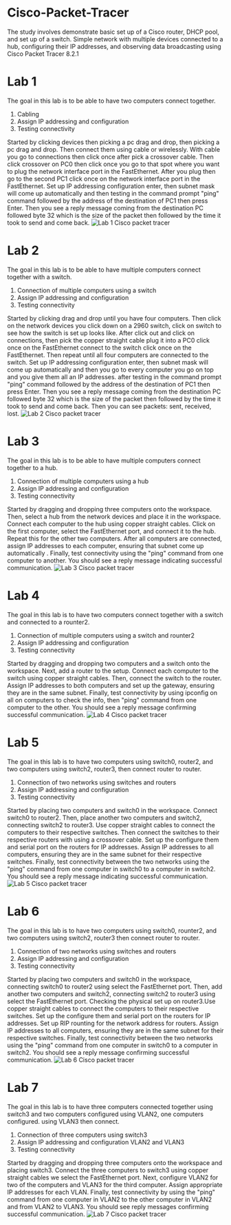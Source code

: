 # Cisco-Packet-Tracer
The study involves demonstrate basic set up of a Cisco router, DHCP pool, and set up of a switch. Simple network with multiple devices connected to a hub, configuring their IP addresses, and observing data broadcasting using Cisco Packet Tracer 8.2.1

# Lab 1
The goal in this lab is to be able to have two computers connect together. 
1. Cabling
2. Assign IP addressing and configuration
3. Testing connectivity

Started by clicking devices then picking a pc drag and drop, then picking a pc drag and drop. Then connect them using cable or wirelessly. With cable you go to connections then click once after pick a crossover cable. Then click crossover on PC0 then click once you go to that spot where you want to plug the network interface port in the FastEthernet. After you plug then go to the second PC1 click once on the network interface port in the FastEthernet. Set up IP addressing configuration enter, then subnet mask will come up automatically and then testing in the command prompt "ping" command followed by the address of the destination of PC1 then press Enter. Then you see a reply message coming from the destination PC followed byte 32 which is the size of the packet then followed by the time it took to send and come back.
![Lab 1 Cisco packet tracer](https://github.com/user-attachments/assets/62c1ef67-3e48-418e-9670-11dfc70c285b)

# Lab 2
The goal in this lab is to be able to have multiple computers connect together with a switch. 
1. Connection of multiple computers using a switch
2. Assign IP addressing and configuration
3. Testing connectivity

Started by clicking drag and drop until you have four computers. Then click on the network devices you click down on a 2960 switch, click on switch to see how the switch is set up looks like. After click out and click on connections, then pick the copper straight cable plug it into a PC0 click once on the FastEthernet connect to the switch click once on the FastEthernet. Then repeat until all four computers are connected to the switch. Set up IP addressing configuration enter, then subnet mask will come up automatically and then you go to every computer you go on top and you give them all an IP addresses. after testing in the command prompt "ping" command followed by the address of the destination of PC1 then press Enter. Then you see a reply message coming from the destination PC followed byte 32 which is the size of the packet then followed by the time it took to send and come back. Then you can see packets: sent, received, lost.
![Lab 2 Cisco packet tracer](https://github.com/user-attachments/assets/d9a5088b-f4cf-4b52-bcbe-0f203e3585f1)

# Lab 3
The goal in this lab is to be able to have multiple computers connect together to a hub. 
1. Connection of multiple computers using a hub
2. Assign IP addressing and configuration
3. Testing connectivity
   
Started by dragging and dropping three computers onto the workspace. Then, select a hub from the network devices and place it in the workspace. Connect each computer to the hub using copper straight cables. Click on the first computer, select the FastEthernet port, and connect it to the hub. Repeat this for the other two computers. After all computers are connected, assign IP addresses to each computer, ensuring that subnet come up automatically . Finally, test connectivity using the "ping" command from one computer to another. You should see a reply message indicating successful communication.
![Lab 3 Cisco packet tracer](https://github.com/user-attachments/assets/64732c6a-330b-4a80-8c87-c948800d2b73)

# Lab 4
The goal in this lab is to have two computers connect together with a switch and connected to a rounter2.
1. Connection of multiple computers using a switch and rounter2
2. Assign IP addressing and configuration
3. Testing connectivity

Started by dragging and dropping two computers and a switch onto the workspace. Next, add a router to the setup. Connect each computer to the switch using copper straight cables. Then, connect the switch to the router. Assign IP addresses to both computers and set up the gateway, ensuring they are in the same subnet. Finally, test connectivity by using ipconfig on all on computers to check the info, then "ping" command from one computer to the other. You should see a reply message confirming successful communication.
![Lab 4 Cisco packet tracer](https://github.com/user-attachments/assets/a3a0a26b-4296-4e96-a503-02877b63d1e0)

# Lab 5
The goal in this lab is to have two computers using switch0, router2, and two computers using switch2, router3, then connect router to router.  
1. Connection of two networks using switches and routers
2. Assign IP addressing and configuration
3. Testing connectivity

Started by placing two computers and switch0 in the workspace. Connect switch0 to router2. Then, place another two computers and switch2, connecting switch2 to router3. Use copper straight cables to connect the computers to their respective switches. Then connect the switches to their respective routers with using a crossover cable. Set up the configure them and serial port on the routers for IP addresses. Assign IP addresses to all computers, ensuring they are in the same subnet for their respective switches. Finally, test connectivity between the two networks using the "ping" command from one computer in switch0 to a computer in switch2. You should see a reply message indicating successful communication.
![Lab 5 Cisco packet tracer](https://github.com/user-attachments/assets/040a6ba9-6ed0-455d-8cf0-d67b1d4e2289)

# Lab 6
The goal in this lab is to have two computers using switch0, rounter2, and two computers using switch2, router3 then connect router to router. 
1. Connection of two networks using switches and routers
2. Assign IP addressing and configuration
3. Testing connectivity

Started by placing two computers and switch0 in the workspace, connecting switch0 to router2 using select the FastEthernet port. Then, add another two computers and switch2, connecting switch2 to router3 using select the FastEthernet port. Checking the physical set up on router3.Use copper straight cables to connect the computers to their respective switches. Set up the configure them and serial port on the routers for IP addresses. Set up RIP rounting for the network address for routers. Assign IP addresses to all computers, ensuring they are in the same subnet for their respective switches. Finally, test connectivity between the two networks using the "ping" command from one computer in switch0 to a computer in switch2. You should see a reply message confirming successful communication.
![Lab 6 Cisco packet tracer](https://github.com/user-attachments/assets/e9db777c-0b7d-4e09-9c22-f1d0fefc5e43)

# Lab 7
The goal in this lab is to have three computers connected together using switch3 and two computers configured using VLAN2, one computers configured. using VLAN3 then connect.
1. Connection of three computers using switch3
2. Assign IP addressing and configuration VLAN2 and VLAN3
3. Testing connectivity

Started by dragging and dropping three computers onto the workspace and placing switch3. Connect the three computers to switch3 using copper straight cables we select the FastEthernet port. Next, configure VLAN2 for two of the computers and VLAN3 for the third computer. Assign appropriate IP addresses for each VLAN. Finally, test connectivity by using the "ping" command from one computer in VLAN2 to the other computer in VLAN2 and from VLAN2 to VLAN3. You should see reply messages confirming successful communication.
![Lab 7 Cisco packet tracer](https://github.com/user-attachments/assets/9184697d-9501-4fb9-b9f0-3ed9c5fa99f8)
